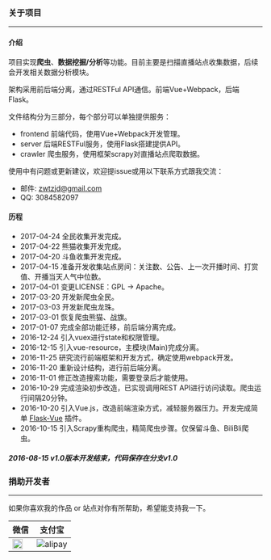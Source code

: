 ### 关于项目
***

#### 介绍

项目实现**爬虫**、**数据挖掘/分析**等功能。目前主要是扫描直播站点收集数据，后续会开发相关数据分析模块。

架构采用前后端分离，通过RESTFul API通信。前端Vue+Webpack，后端Flask。

文件结构分为三部分，每个部分可以单独提供服务：

* frontend 前端代码，使用Vue+Webpack开发管理。
* server   后端RESTFul服务，使用Flask搭建提供API。
* crawler  爬虫服务，使用框架scrapy对直播站点爬取数据。

使用中有问题或更新建议，欢迎提issue或用以下联系方式跟我交流：

* 邮件: zwtzjd@gmail.com
* QQ: 3084582097

#### 历程

* 2017-04-24 全民收集开发完成。
* 2017-04-22 熊猫收集开发完成。
* 2017-04-20 斗鱼收集开发完成。
* 2017-04-15 准备开发收集站点房间：关注数、公告、上一次开播时间、打赏值、开播当天人气中位数。
* 2017-04-01 变更LICENSE：GPL -> Apache。
* 2017-03-20 开发新爬虫全民。
* 2017-03-03 开发新爬虫龙珠。
* 2017-03-01 恢复爬虫熊猫、战旗。
* 2017-01-07 完成全部功能迁移，前后端分离完成。
* 2016-12-24 引入vuex进行state和权限管理。
* 2016-12-15 引入vue-resource，主模块(Main)完成分离。
* 2016-11-25 研究流行前端框架和开发方式，确定使用webpack开发。
* 2016-11-20 重新设计结构，进行前后端分离。
* 2016-11-01 修正改造搜索功能，需要登录后才能使用。
* 2016-10-29 完成渲染初步改造，已实现调用REST API进行访问读取。爬虫运行间隔20分钟。
* 2016-10-20 引入Vue.js，改造前端渲染方式，减轻服务器压力。开发完成简单 [Flask-Vue](https://github.com/taogeT/flask-vue) 插件。
* 2016-10-15 引入Scrapy重构爬虫，精简爬虫步骤。仅保留斗鱼、BiliBli爬虫。

##### 2016-08-15 v1.0版本开发结束，代码保存在分支v1.0

### 捐助开发者
***

如果你喜欢我的作品 or 站点对你有所帮助，希望能支持我一下。

| 微信 | 支付宝 |
| ------ | ------ |
| <img width="80%" src="http://ww4.sinaimg.cn/large/77ef2ab1gw1f2ne2zgy4zj20bt0bqq4s.jpg"> | ![alipay](http://ww3.sinaimg.cn/mw690/77ef2ab1gw1f2ne2zc10cj209a09bdgz.jpg) |
